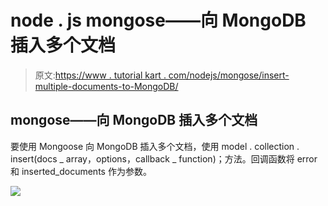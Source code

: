 # node . js mongose——向 MongoDB 插入多个文档

> 原文:[https://www . tutorial kart . com/nodejs/mongose/insert-multiple-documents-to-MongoDB/](https://www.tutorialkart.com/nodejs/mongoose/insert-multiple-documents-to-mongodb/)

## mongose——向 MongoDB 插入多个文档

要使用 Mongoose 向 MongoDB 插入多个文档，使用 model . collection . insert(docs _ array，options，callback _ function)；方法。回调函数将 error 和 inserted_documents 作为参数。

[![](../Images/925da31b32d6bc3827932f6c8afb11bb.png)](https://www.tutorialkart.com/)